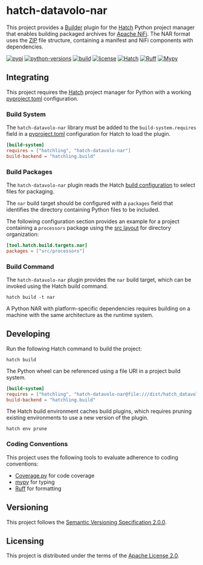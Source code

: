 # hatch-datavolo-nar

This project provides a [Builder](https://hatch.pypa.io/latest/plugins/builder/reference/) plugin
for the [Hatch](https://hatch.pypa.io/latest/) Python project manager that enables building packaged
archives for [Apache NiFi](https://nifi.apache.org). The NAR format uses the
[ZIP](https://en.wikipedia.org/wiki/ZIP_(file_format)) file structure, containing a manifest
and NiFi components with dependencies.

[![pypi](https://img.shields.io/pypi/v/hatch-datavolo-nar.svg)](https://pypi.org/project/hatch-datavolo-nar/)
[![python-versions](https://img.shields.io/pypi/pyversions/hatch-datavolo-nar.svg)](https://pypi.org/project/hatch-datavolo-nar/)
[![build](https://github.com/datavolo-io/hatch-datavolo-nar/actions/workflows/build.yml/badge.svg)](https://github.com/datavolo-io/hatch-datavolo-nar/actions/workflows/build.yml)
[![license](https://img.shields.io/github/license/datavolo-io/hatch-datavolo-nar)](https://github.com/datavolo-io/hatch-datavolo-nar/blob/main/LICENSE)
[![Hatch](https://img.shields.io/badge/%F0%9F%A5%9A-Hatch-4051b5.svg)](https://github.com/pypa/hatch)
[![Ruff](https://img.shields.io/endpoint?url=https://raw.githubusercontent.com/astral-sh/ruff/main/assets/badge/v2.json)](https://github.com/astral-sh/ruff)
[![Mypy](https://img.shields.io/badge/types-Mypy-blue.svg)](https://github.com/python/mypy)

## Integrating

This project requires the [Hatch](https://hatch.pypa.io/latest/) project manager for Python with
a working [pyproject.toml](https://packaging.python.org/en/latest/guides/writing-pyproject-toml/)
configuration.

### Build System

The `hatch-datavolo-nar` library must be added to the `build-system.requires` field in a
[pyproject.toml](https://packaging.python.org/en/latest/guides/writing-pyproject-toml/) configuration
for Hatch to load the plugin.

```toml
[build-system]
requires = ["hatchling", "hatch-datavolo-nar"]
build-backend = "hatchling.build"
```

### Build Packages

The `hatch-datavolo-nar` plugin reads the Hatch
[build configuration](https://hatch.pypa.io/latest/config/build/) to select files for packaging.

The `nar` build target should be configured with a `packages` field that identifies the directory
containing Python files to be included.

The following configuration section provides an example for a project containing a `processors` package
using the [src layout](https://packaging.python.org/en/latest/discussions/src-layout-vs-flat-layout/)
for directory organization:

```toml
[tool.hatch.build.targets.nar]
packages = ["src/processors"]
```

### Build Command

The `hatch-datavolo-nar` plugin provides the `nar` build target, which can be invoked using the Hatch build command.

```shell
hatch build -t nar
```

A Python NAR with platform-specific dependencies requires building on a machine with the same architecture as the runtime system.

## Developing

Run the following Hatch command to build the project:

```shell
hatch build
```

The Python wheel can be referenced using a file URI in a project build system.

```toml
[build-system]
requires = ["hatchling", "hatch-datavolo-nar@file:///dist/hatch_datavolo_nar-0.1.0-py3-none-any.whl"]
build-backend = "hatchling.build"
```

The Hatch build environment caches build plugins, which requires pruning existing environments to use a new version of the plugin.

```shell
hatch env prune
```

### Coding Conventions

This project uses the following tools to evaluate adherence to coding conventions:

- [Coverage.py](https://coverage.readthedocs.io) for code coverage
- [mypy](https://www.mypy-lang.org/) for typing
- [Ruff](https://docs.astral.sh/ruff/) for formatting

## Versioning

This project follows the [Semantic Versioning Specification 2.0.0](https://semver.org/).

## Licensing

This project is distributed under the terms of the
[Apache License 2.0](https://spdx.org/licenses/Apache-2.0.html).
